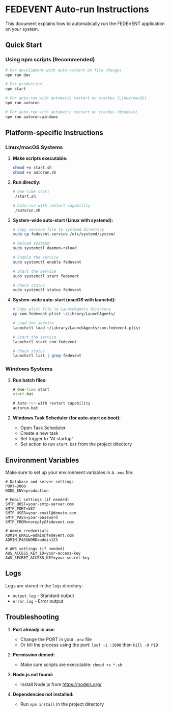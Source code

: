 # FEDEVENT Auto-run Instructions

This document explains how to automatically run the FEDEVENT application on your system.

## Quick Start

### Using npm scripts (Recommended)

```bash
# For development with auto-restart on file changes
npm run dev

# For production
npm start

# For auto-run with automatic restart on crashes (Linux/macOS)
npm run autorun

# For auto-run with automatic restart on crashes (Windows)
npm run autorun:windows
```

## Platform-specific Instructions

### Linux/macOS Systems

1. **Make scripts executable:**
   ```bash
   chmod +x start.sh
   chmod +x autorun.sh
   ```

2. **Run directly:**
   ```bash
   # One-time start
   ./start.sh
   
   # Auto-run with restart capability
   ./autorun.sh
   ```

3. **System-wide auto-start (Linux with systemd):**
   ```bash
   # Copy service file to systemd directory
   sudo cp fedevent.service /etc/systemd/system/
   
   # Reload systemd
   sudo systemctl daemon-reload
   
   # Enable the service
   sudo systemctl enable fedevent
   
   # Start the service
   sudo systemctl start fedevent
   
   # Check status
   sudo systemctl status fedevent
   ```

4. **System-wide auto-start (macOS with launchd):**
   ```bash
   # Copy plist file to LaunchAgents directory
   cp com.fedevent.plist ~/Library/LaunchAgents/
   
   # Load the service
   launchctl load ~/Library/LaunchAgents/com.fedevent.plist
   
   # Start the service
   launchctl start com.fedevent
   
   # Check status
   launchctl list | grep fedevent
   ```

### Windows Systems

1. **Run batch files:**
   ```cmd
   # One-time start
   start.bat
   
   # Auto-run with restart capability
   autorun.bat
   ```

2. **Windows Task Scheduler (for auto-start on boot):**
   - Open Task Scheduler
   - Create a new task
   - Set trigger to "At startup"
   - Set action to run `start.bat` from the project directory

## Environment Variables

Make sure to set up your environment variables in a `.env` file:

```env
# Database and server settings
PORT=3000
NODE_ENV=production

# Email settings (if needed)
SMTP_HOST=your-smtp-server.com
SMTP_PORT=587
SMTP_USER=your-email@domain.com
SMTP_PASS=your-password
SMTP_FROM=noreply@fedevent.com

# Admin credentials
ADMIN_EMAIL=admin@fedevent.com
ADMIN_PASSWORD=admin123

# AWS settings (if needed)
AWS_ACCESS_KEY_ID=your-access-key
AWS_SECRET_ACCESS_KEY=your-secret-key
```

## Logs

Logs are stored in the `logs` directory:
- `output.log` - Standard output
- `error.log` - Error output

## Troubleshooting

1. **Port already in use:**
   - Change the PORT in your `.env` file
   - Or kill the process using the port: `lsof -i :3000` then `kill -9 PID`

2. **Permission denied:**
   - Make sure scripts are executable: `chmod +x *.sh`

3. **Node.js not found:**
   - Install Node.js from https://nodejs.org/

4. **Dependencies not installed:**
   - Run `npm install` in the project directory